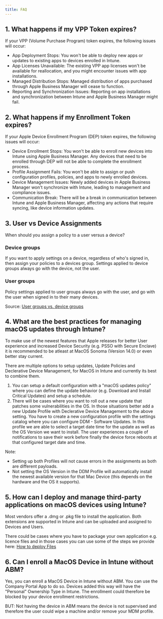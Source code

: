 ```yaml
---
title: FAQ
---
```


## 1. What happens if my VPP Token expires?

If your VPP (Volume Purchase Program) token expires, the following issues will occur:

- App Deployment Stops: You won't be able to deploy new apps or updates to existing apps to devices enrolled in Intune.
- App Licenses Unavailable: The existing VPP app licenses won't be available for reallocation, and you might encounter issues with app installations.
- Managed Distribution Stops: Managed distribution of apps purchased through Apple Business Manager will cease to function.
- Reporting and Synchronization Issues: Reporting on app installations and synchronization between Intune and Apple Business Manager might fail.

## 2. What happens if my Enrollment Token expires?

If your Apple Device Enrollment Program (DEP) token expires, the following issues will occur:

- Device Enrollment Stops: You won't be able to enroll new devices into Intune using Apple Business Manager. Any devices that need to be enrolled through DEP will not be able to complete the enrollment process.
- Profile Assignment Fails: You won't be able to assign or push configuration profiles, policies, and apps to newly enrolled devices.
- Device Management Issues: Newly added devices in Apple Business Manager won't synchronize with Intune, leading to management and compliance issues.
- Communication Break: There will be a break in communication between Intune and Apple Business Manager, affecting any actions that require syncing, like device information updates.

## 3. User vs Device Assignments

When should you assign a policy to a user versus a device?

### Device groups

If you want to apply settings on a device, regardless of who's signed in, then assign your policies to a devices group. Settings applied to device groups always go with the device, not the user.

### User groups

Policy settings applied to user groups always go with the user, and go with the user when signed in to their many devices.

Source: [User groups vs. device groups](https://learn.microsoft.com/en-us/mem/intune/configuration/device-profile-assign#user-groups-vs-device-groups)

## 4. What are the best practices for managing macOS updates through Intune?

To make use of the newest features that Apple releases for better User experience and increased Device Security (e.g. PSSO with Secure Enclave) it is recommended to be atleast at MacOS Sonoma (Version 14.0) or even better stay current.

There are multiple options to setup updates, Update Policies and Declerative Device Management, for MacOS in Intune and currently its best to combine them.

1. You can setup a default configuration with a "macOS updates policy" where you can define the update behavior (e.g. Download and Install Critical Updates) and setup a schedule.
2. There will be cases where you want to roll out a new update that patches some vulnerabilities in the OS. In those situations better add a new Update Profile with Declerative Device Management to the above setting. You have to create a new configuration profile with the settings catalog where you can configure DDM - Software Updates. In this profile we are able to select a target date time for the update as well as the OS Version we want to install. The user experiences a couple of notifications to save their work before finally the device force reboots at that configured target date and time.

Note:
- Setting up both Profiles will not cause errors in the assignments as both are different payloads.
- Not setting the OS Version in the DDM Profile will automatically install the newest available version for that Mac Device (this depends on the hardware and the OS it supports).

## 5. How can I deploy and manage third-party applications on macOS devices using Intune?

Most vendors offer a .dmg or .pkg file to install the application. Both extensions are supported in Intune and can be uploaded and assigned to Devices and Users.

There could be cases where you have to package your own application e.g. licence files and in those cases you can use some of the steps we provide here: [How to deploy Files](https://www.intunemacadmins.com/deploy-files/how_to_deploy_files/)

## 6. Can I enroll a MacOS Device in Intune without ABM?

Yes, you can enroll a MacOS Device in Intune without ABM. You can use the Company Portal App to do so. Devices added this way will have the "Personal" Ownership Type in Intune. The enrollment could therefore be blocked by your device enrollment restrictions.

BUT: Not having the device in ABM means the device is not supervised and therefore the user could wipe a machine and/or remove your MDM profile. 